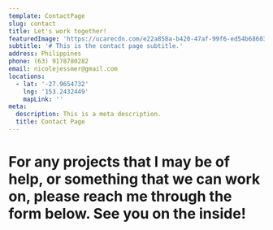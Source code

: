 ```yaml
---
template: ContactPage
slug: contact
title: Let's work together!
featuredImage: 'https://ucarecdn.com/e22a858a-b420-47af-99f6-ed54b6860333/'
subtitle: '# This is the contact page subtitle.'
address: Philippines
phone: (63) 9178780282
email: nicolejessmer@gmail.com
locations:
  - lat: '-27.9654732'
    lng: '153.2432449'
    mapLink: ''
meta:
  description: This is a meta description.
  title: Contact Page
---
```

# For any projects that I may be of help, or something that we can work on, please reach me through the form below. See you on the inside!
